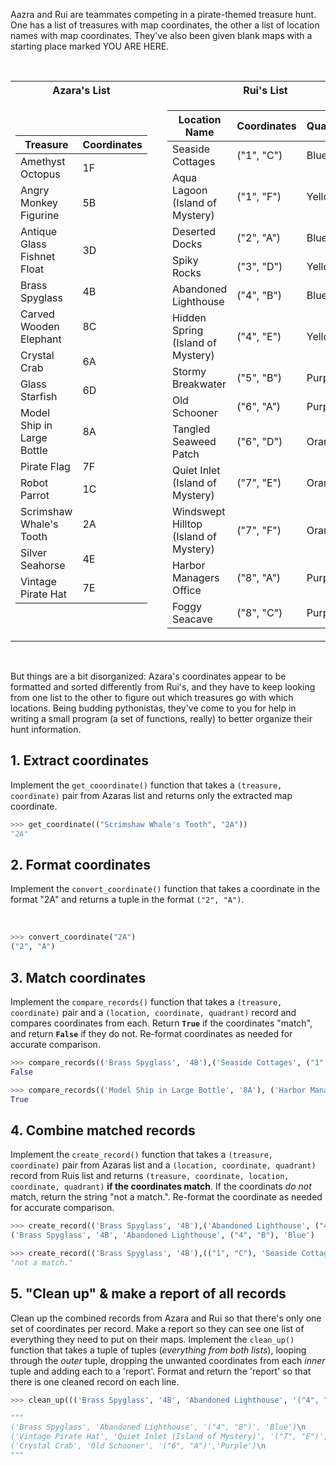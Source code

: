 Aazra and Rui are teammates competing in a pirate-themed treasure hunt. One has a list of treasures with map coordinates, the other a list of location names with map coordinates. They've also been given blank maps with a starting place marked YOU ARE HERE.

<br>
<table>
<tr><th>Azara's List</th><th></th><th>Rui's List</th></tr>
<tr><td>

| Treasure                    | Coordinates |
| --------------------------- | ----------- |
| Amethyst Octopus            | 1F          |
| Angry Monkey Figurine       | 5B          |
| Antique Glass Fishnet Float | 3D          |
| Brass Spyglass              | 4B          |
| Carved Wooden Elephant      | 8C          |
| Crystal Crab                | 6A          |
| Glass Starfish              | 6D          |
| Model Ship in Large Bottle  | 8A          |
| Pirate Flag                 | 7F          |
| Robot Parrot                | 1C          |
| Scrimshaw Whale's Tooth     | 2A          |
| Silver Seahorse             | 4E          |
| Vintage Pirate Hat          | 7E          |

</td><td></td><td>

| Location Name                         | Coordinates | Quandrant |
| ------------------------------------- | ----------- | --------- |
| Seaside Cottages                      | ("1", "C")  | Blue      |
| Aqua Lagoon (Island of Mystery)       | ("1", "F")  | Yellow    |
| Deserted Docks                        | ("2", "A")  | Blue      |
| Spiky Rocks                           | ("3", "D")  | Yellow    |
| Abandoned Lighthouse                  | ("4", "B")  | Blue      |
| Hidden Spring (Island of Mystery)     | ("4", "E")  | Yellow    |
| Stormy Breakwater                     | ("5", "B")  | Purple    |
| Old Schooner                          | ("6", "A")  | Purple    |
| Tangled Seaweed Patch                 | ("6", "D")  | Orange    |
| Quiet Inlet (Island of Mystery)       | ("7", "E")  | Orange    |
| Windswept Hilltop (Island of Mystery) | ("7", "F")  | Orange    |
| Harbor Managers Office                | ("8", "A")  | Purple    |
| Foggy Seacave                         | ("8", "C")  | Purple    |

</td></tr>
</table>

<br>

But things are a bit disorganized: Azara's coordinates appear to be formatted and sorted differently from Rui's, and they have to keep looking from one list to the other to figure out which treasures go with which locations. Being budding pythonistas, they've come to you for help in writing a small program (a set of functions, really) to better organize their hunt information.

## 1. Extract coordinates

Implement the `get_cooordinate()` function that takes a `(treasure, coordinate)` pair from Azaras list and returns only the extracted map coordinate.
​

```python
>>> get_coordinate(("Scrimshaw Whale's Tooth", "2A"))
"2A"
```

## 2. Format coordinates

Implement the `convert_coordinate()` function that takes a coordinate in the format "2A" and returns a tuple in the format `("2", "A")`.

​

```python
>>> convert_coordinate("2A")
("2", "A")
```

## 3. Match coordinates

Implement the `compare_records()` function that takes a `(treasure, coordinate)` pair and a `(location, coordinate, quadrant)` record and compares coordinates from each. Return **`True`** if the coordinates "match", and return **`False`** if they do not. Re-format coordinates as needed for accurate comparison.

```python
>>> compare_records(('Brass Spyglass', '4B'),('Seaside Cottages', ("1", "C"), 'blue'))
False

>>> compare_records(('Model Ship in Large Bottle', '8A'), ('Harbor Managers Office', ("8", "A"), 'purple'))
True
```

## 4. Combine matched records

Implement the `create_record()` function that takes a `(treasure, coordinate)` pair from Azaras list and a `(location, coordinate, quadrant)` record from Ruis list and returns `(treasure, coordinate, location, coordinate, quadrant)` **if the coordinates match**. If the coordinats _do not_ match, return the string "not a match.". Re-format the coordinate as needed for accurate comparison.

```python
>>> create_record(('Brass Spyglass', '4B'),('Abandoned Lighthouse', ("4", "B"), 'Blue'))
('Brass Spyglass', '4B', 'Abandoned Lighthouse', ("4", "B"), 'Blue')

>>> create_record(('Brass Spyglass', '4B'),(("1", "C"), 'Seaside Cottages', 'blue'))
"not a match."
```

## 5. "Clean up" & make a report of all records

Clean up the combined records from Azara and Rui so that there's only one set of coordinates per record. Make a report so they can see one list of everything they need to put on their maps.
Implement the `clean_up()` function that takes a tuple of tuples (_everything from both lists_), looping through the _outer_ tuple, dropping the unwanted coordinates from each _inner_ tuple and adding each to a 'report'. Format and return the 'report' so that there is one cleaned record on each line.

```python
>>> clean_up((('Brass Spyglass', '4B', 'Abandoned Lighthouse', '("4", "B")', 'Blue'), ('Vintage Pirate Hat', '7E', 'Quiet Inlet (Island of Mystery)', '("7", "E")', 'Orange'), ('Crystal Crab', '6A', 'Old Schooner', '("6", "A")', 'Purple')))

"""
('Brass Spyglass', 'Abandoned Lighthouse', '("4", "B")', 'Blue')\n
('Vintage Pirate Hat', 'Quiet Inlet (Island of Mystery)', '("7", "E")', 'Orange')\n
('Crystal Crab', 'Old Schooner', '("6", "A")','Purple')\n
"""
```
